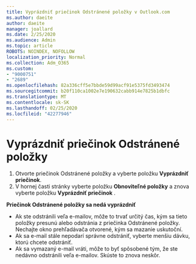 ```yaml
---
title: Vyprázdniť priečinok Odstránené položky v Outlook.com
ms.author: daeite
author: daeite
manager: joallard
ms.date: 2/25/2020
ms.audience: Admin
ms.topic: article
ROBOTS: NOINDEX, NOFOLLOW
localization_priority: Normal
ms.collection: Adm_O365
ms.custom:
- "9000751"
- "2689"
ms.openlocfilehash: 82a336cff5e7bbde59d99acf91e5375fd3493474
ms.sourcegitcommit: b20f110ca1002e7e190632cabb914e7825b1dbfc
ms.translationtype: MT
ms.contentlocale: sk-SK
ms.lasthandoff: 02/25/2020
ms.locfileid: "42277946"
---
```

# <a name="empty-the-deleted-items-folder"></a>Vyprázdniť priečinok Odstránené položky

1. Otvorte priečinok Odstránené položky a vyberte položku **Vyprázdniť priečinok**.
2. V hornej časti stránky vyberte položku **Obnoviteľné položky** a znova vyberte položku **Vyprázdniť priečinok** .

**Priečinok Odstránené položky sa nedá vyprázdniť**

- Ak ste odstránili veľa e-mailov, môže to trvať určitý čas, kým sa tieto položky presunú alebo odstránia z priečinka Odstránené položky. Nechajte okno prehľadávača otvorené, kým sa mazanie uskutoční.
- Ak sa e-mail stále nepodarí správne odstrániť, vyberte menšiu dávku, ktorú chcete odstrániť.
- Ak sa vymazaný e-mail vráti, môže to byť spôsobené tým, že ste nedávno odstránili veľa e-mailov. Skúste to znova neskôr.